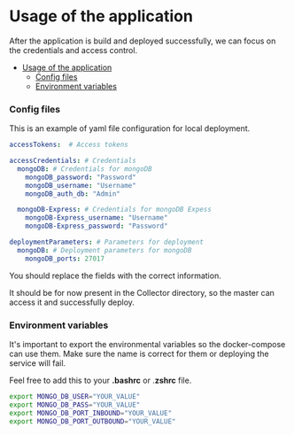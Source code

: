 # Usage of the application

After the application is build and deployed successfully, we can focus on the credentials and access control.

<!-- TOC -->

* [Usage of the application](#usage-of-the-application)
    * [Config files](#config-files)
    * [Environment variables](#environment-variables)

<!-- TOC -->

### Config files

This is an example of yaml file configuration for local deployment.

```yaml
accessTokens:  # Access tokens

accessCredentials: # Credentials
  mongoDB: # Credentials for mongoDB
    mongoDB_password: "Password"
    mongoDB_username: "Username"
    mongoDB_auth_db: "Admin"

  mongoDB-Express: # Credentials for mongoDB Expess
    mongoDB-Express_username: "Username"
    mongoDB-Express_password: "Password"

deploymentParameters: # Parameters for deployment
  mongoDB: # Deployment parameters for mongoDB
    mongoDB_ports: 27017
```

You should replace the fields with the correct information.

It should be for now present in the Collector directory, so the master can access it and successfully deploy.

### Environment variables

It's important to export the environmental variables so the docker-compose can use them. Make sure the name is correct for them or deploying the
service will fail.

Feel free to add this to your **.bashrc** or .**zshrc** file.

```bash
export MONGO_DB_USER="YOUR_VALUE"
export MONGO_DB_PASS="YOUR_VALUE"
export MONGO_DB_PORT_INBOUND="YOUR_VALUE"
export MONGO_DB_PORT_OUTBOUND="YOUR_VALUE"
```